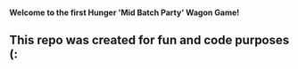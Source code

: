 #### Welcome to the first Hunger 'Mid Batch Party' Wagon Game!

## This repo was created for fun and code purposes (: